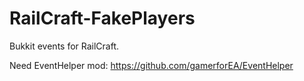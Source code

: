 # RailCraft-FakePlayers
Bukkit events for RailCraft.

Need EventHelper mod: https://github.com/gamerforEA/EventHelper

